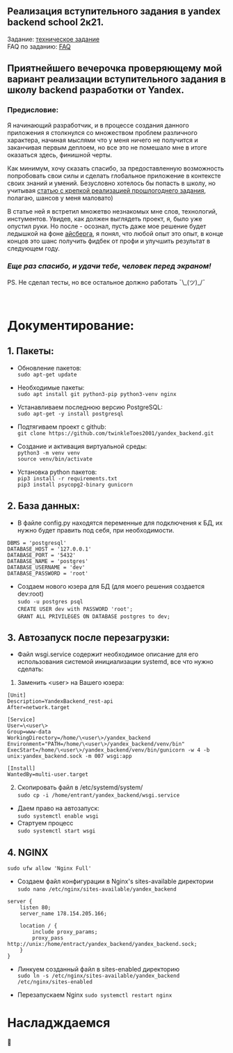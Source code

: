 ## Реализация вступительного задания в yandex backend school 2к21.
Задание: [техническое задание](https://github.com/twinkleToes2001/yandex_backend/tree/main/docs/assignment.pdf)  
FAQ по заданию: [FAQ](https://github.com/twinkleToes2001/yandex_backend/tree/main/docs/faq.pdf)

## Приятнейшего вечерочка проверяющему мой вариант реализации вступительного задания в школу backend разработки от Yandex. ##

### Предисловие: ### 
Я начинающий разработчик, и в процессе создания данного приложения я столкнулся со множеством проблем различного характера, начиная мыслями что у меня ничего не получится и заканчивая первым деплоем, но все это не помешало мне в итоге оказаться здесь, финишной черты. 

Как минимум, хочу сказать спасибо, за предоставленную возможность попробовать свои силы и сделать глобальное приложение в контексте своих знаний и умений. 
Безусловно хотелось бы попасть в школу, но учитывая [статью с крепкой реализацией прошлогоднего задания](https://habr.com/ru/company/yandex/blog/499534/), полагаю, шансов у меня маловато)

В статье ней я встретил множетво незнакомых мне слов, технологий, инстументов. Увидев, как должен выглядеть проект, я, было уже опустил руки. Но после - осознал, пусть даже мое решение будет ледышкой на фоне [айсберга](https://habr.com/ru/company/yandex/blog/499534/), я понял, что любой опыт это опыт, в конце концов это шанс получить фидбек от профи и улучшить результат в следующем году.

### _Еще раз спасибо, и удачи тебе, человек перед экраном!_ ###

PS. Не сделал тесты, но все остальное должно работать  ¯\\_(ツ)\_/¯
<br /><br /><br />

# Документирование: #

## 1. Пакеты: ##

* Обновление пакетов:<br />
`sudo apt-get update`

* Необходимые пакеты:<br />
`sudo apt install git python3-pip python3-venv nginx`
* Устанавливаем последнюю версию PostgreSQL:<br />
`sudo apt-get -y install postgresql`

* Подтягиваем проект с github:<br />
`git clone https://github.com/twinkleToes2001/yandex_backend.git`

* Создание и активация виртуальной среды:<br />
`python3 -m venv venv`<br />
`source venv/bin/activate`

* Установка python пакетов:<br />
`pip3 install -r requirements.txt`<br />
`pip3 install psycopg2-binary gunicorn`

## 2. База данных: ##
* В файле config.py находятся переменные для подключения к БД, их нужно будет править под себя, при необходимости.<br />
```
DBMS = 'postgresql'
DATABASE_HOST = '127.0.0.1'
DATABASE_PORT = '5432'
DATABASE_NAME = 'postgres'
DATABASE_USERNAME = 'dev'
DATABASE_PASSWORD = 'root'
```

* Создаем нового юзера для БД (для моего решения создается dev:root)<br />
`sudo -u postgres psql`<br />
`CREATE USER dev with PASSWORD 'root';`<br />
`GRANT ALL PRIVILEGES ON DATABASE postgres to dev;`<br />


## 3. Автозапуск после перезагрузки: ##
* Файл wsgi.service содержит необходимое описание для его использования системой инициализации systemd, все что нужно сделать:
1) Заменить \<user\> на Вашего юзера:
```
[Unit]
Description=YandexBackend_rest-api
After=network.target

[Service]
User=\<user\>
Group=www-data
WorkingDirectory=/home/\<user\>/yandex_backend
Environment="PATH=/home/\<user\>/yandex_backend/venv/bin"
ExecStart=/home/\<user\>/yandex_backend/venv/bin/gunicorn -w 4 -b unix:yandex_backend.sock -m 007 wsgi:app

[Install]
WantedBy=multi-user.target
```

2) Скопировать файл в /etc/systemd/system/ <br />
`sudo cp -i /home/entrant/yandex_backend/wsgi.service`

* Даем право на автозапуск:<br />
`sudo systemctl enable wsgi`
* Стартуем процесс<br />
`sudo systemctl start wsgi`

## 4. NGINX ##
`sudo ufw allow 'Nginx Full'`

* Создаем файл конфигурации в Nginx's sites-available директории<br />
`sudo nano /etc/nginx/sites-available/yandex_backend`

```
server {
    listen 80;
    server_name 178.154.205.166;

    location / {
        include proxy_params;
        proxy_pass http://unix:/home/entract/yandex_backend/yandex_backend.sock;
    }
}
```

* Линкуем созданный файл в sites-enabled директорию<br />
`sudo ln -s /etc/nginx/sites-available/yandex_backend /etc/nginx/sites-enabled`

* Перезапускаем Nginx
`sudo systemctl restart nginx`

# **Насладждаемся** # 
:woozy_face:
